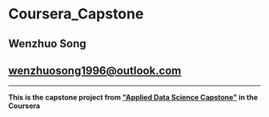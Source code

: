 # Coursera_Capstone  
## Wenzhuo Song  
## wenzhuosong1996@outlook.com  
--- 
**This is the capstone project from ["Applied Data Science Capstone"](https://www.coursera.org/learn/applied-data-science-capstone/home/welcome) in the Coursera**
